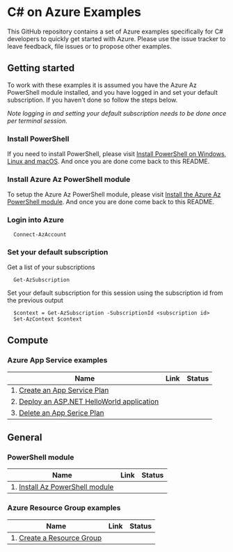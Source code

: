 # C# on Azure Examples

This GitHub repository contains a set of Azure examples specifically for C# 
developers to quickly get started with Azure. Please use the issue tracker to
leave feedback, file issues or to propose other examples.

## Getting started

To work with these examples it is assumed you have the Azure Az PowerShell 
module installed, and you have logged in and set your default subscription. 
If you haven't done so follow the steps below.

_Note logging in and setting your default subscription needs to be done once per
 terminal session._

### Install PowerShell

If you need to install PowerShell, please visit [Install PowerShell on Windows, Linux and macOS](https://docs.microsoft.com/powershell/scripting/install/installing-powershell).
And once you are done come back to this README.

### Install Azure Az PowerShell module

To setup the Azure Az PowerShell module, please visit [Install the Azure Az PowerShell module](https://docs.microsoft.com//powershell/azure/install-az-ps).
And once you are done come back to this README.

### Login into Azure

<!-- workflow.skip() -->
```shell
  Connect-AzAccount
```

### Set your default subscription

Get a list of your subscriptions

<!-- workflow.skip() -->
```shell
  Get-AzSubscription
```

Set your default subscription for this session using the subscription id from 
the previous output

<!-- workflow.skip() -->
```shell
  $context = Get-AzSubscription -SubscriptionId <subscription id>
  Set-AzContext $context
```

<!-- workflow.run() 
exit 0
  -->

## Compute

### Azure App Service examples

| Name | Link | Status
| ---- | ---- | ------ 
| 1. [Create an App Service Plan](appservice/create-plan/README.md) | | 
| 2. [Deploy an ASP.NET HelloWorld application](appservice/deploy-aspnet-helloworld/README.md) | | 
| 3. [Delete an App Serice Plan](appservice/delete-plan/README.md) | | 

## General

### PowerShell module

| Name | Link | Status
| ---- | ---- | ------
| 1. [Install Az PowerShell module](general/install-az-powershell-module/README.md) | | 

### Azure Resource Group examples

| Name | Link | Status
| ---- | ---- | ------ 
| 1. [Create a Resource Group](group/create/README.md) | | 

